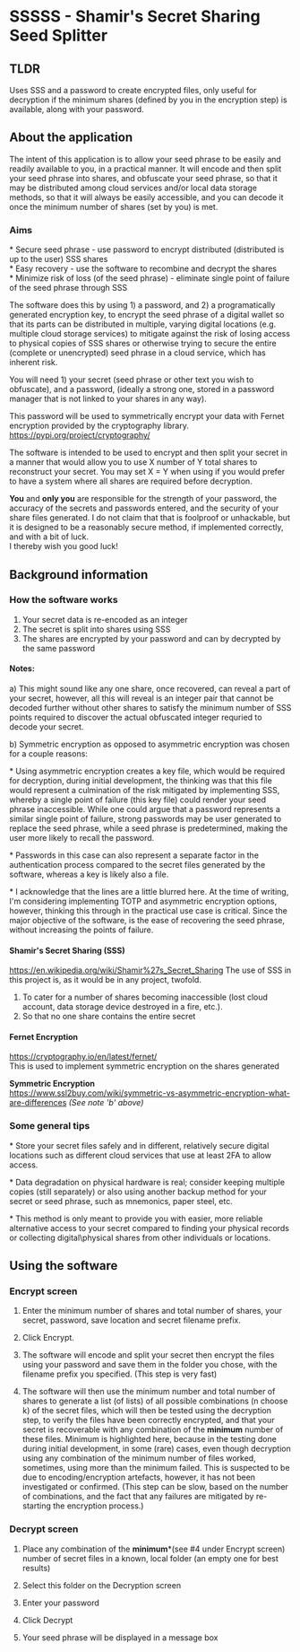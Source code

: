 # SSSSS - Shamir's Secret Sharing Seed Splitter  



## TLDR  
Uses SSS and a password to create encrypted files, only useful for decryption if the minimum shares (defined by you in the encryption step) is available, along with your password.  

## About the application  

The intent of this application is to allow your seed phrase to be easily and readily available to you, in a practical manner. It will encode and then split your seed phrase into shares, and obfuscate your seed phrase, so that it may be distributed among cloud services and/or local data storage methods, so that it will always be easily accessible, and you can decode it once the minimum number of shares (set by you) is met.  

### Aims  

\* Secure seed phrase - use password to encrypt distributed (distributed is up to the user) SSS shares  
\* Easy recovery - use the software to recombine and decrypt the shares  
\* Minimize risk of loss (of the seed phrase) - eliminate single point of failure of the seed phrase through SSS  

The software does this by using 1) a password, and 2) a programatically generated encryption key, to encrypt the seed phrase of a digital wallet so that its parts can be distributed in multiple, varying digital locations (e.g. multiple cloud storage services) to mitigate against the risk of losing access to physical copies of SSS shares or otherwise trying to secure the entire (complete or unencrypted) seed phrase in a cloud service, which has inherent risk.  

You will need 1) your secret (seed phrase or other text you wish to obfuscate), and a password, (ideally a strong one, stored in a password manager that is not linked to your shares in any way).  

This password will be used to symmetrically encrypt your data with Fernet encryption provided by the cryptography library.  
https://pypi.org/project/cryptography/  

The software is intended to be used to encrypt and then split your secret in a manner that would allow you to use X number of Y total shares to reconstruct your secret. You may set X = Y when using if you would prefer to have a system where all shares are required before decryption.  

**You** and **only you** are responsible for the strength of your password, the accuracy of the secrets and passwords entered, and the security of your share files generated. I do not claim that that is foolproof or unhackable, but it is designed to be a reasonably secure method, if implemented correctly, and with a bit of luck.  
I thereby wish you good luck!  
  

## Background information  

### How the software works  

1) Your secret data is re-encoded as an integer  
2) The secret is split into shares using SSS  
3) The shares are encrypted by your password and can by decrypted by the same password  

#### Notes:  

a) This might sound like any one share, once recovered, can reveal a part of your secret, however, all this will reveal is an integer pair that cannot be decoded further without other shares to satisfy the minimum number of SSS points required to discover the actual obfuscated integer requried to decode your secret.  
  
b) Symmetric encryption as opposed to asymmetric encryption was chosen for a couple reasons:  
  
\* Using asymmetric encryption creates a key file, which would be required for decryption, during initial development, the thinking was that this file would represent a culmination of the risk mitigated by implementing SSS, whereby a single point of failure (this key file) could render your seed phrase inaccessible. While one could argue that a password represents a similar single point of failure, strong passwords may be user generated to replace the seed phrase, while a seed phrase is predetermined, making the user more likely to recall the password.  
  
\* Passwords in this case can also represent a separate factor in the authentication process compared to the secret files generated by the software, whereas a key is likely also a file.  
  
\* I acknowledge that the lines are a little blurred here. At the time of writing, I'm considering implementing TOTP and asymmetric encryption options, however, thinking this through in the practical use case is critical. Since the major objective of the software, is the ease of recovering the seed phrase, without increasing the points of failure.  

#### Shamir's Secret Sharing (SSS)  
<https://en.wikipedia.org/wiki/Shamir%27s_Secret_Sharing>
The use of SSS in this project is, as it would be in any project, twofold.  
1) To cater for a number of shares becoming inaccessible (lost cloud account, data storage device destroyed in a fire, etc.).  
2) So that no one share contains the entire secret  

#### Fernet Encryption  
<https://cryptography.io/en/latest/fernet/>  
This is used to implement symmetric encryption on the shares generated  

**Symmetric Encryption**  
<https://www.ssl2buy.com/wiki/symmetric-vs-asymmetric-encryption-what-are-differences>  *(See note 'b' above)*

### Some general tips  

\* Store your secret files safely and in different, relatively secure digital locations such as different cloud services that use at least 2FA to allow access.  
  
\* Data degradation on physical hardware is real; consider keeping multiple copies (still separately) or also using another backup method for your secret or seed phrase, such as mnemonics, paper steel, etc.  
  
\* This method is only meant to provide you with easier, more reliable alternative access to your secret compared to finding your physical records or collecting digital\physical shares from other individuals or locations.  
  
  
## Using the software  

### Encrypt screen  

1) Enter the minimum number of shares and total number of shares, your secret, password, save location and secret filename prefix.  
  
2) Click Encrypt.  
  
3) The software will encode and split your secret then encrypt the files using your password and save them in the folder you chose, with the filename prefix you specified. (This step is very fast)  
  
4) The software will then use the minimum number and total number of shares to generate a list (of lists) of all possible combinations (n choose k) of the secret files, which will then be tested using the decryption step, to verify the files have been correctly encrypted, and that your secret is recoverable with any combination of the **minimum** number of these files. Minimum is highlighted here, because in the testing done during initial development, in some (rare) cases, even though decryption using any combination of the minimum number of files worked, sometimes, using more than the minimum failed. This is suspected to be due to encoding/encryption artefacts, however, it has not been investigated or confirmed. (This step can be slow, based on the number of combinations, and the fact that any failures are mitigated by re-starting the encryption process.)  

### Decrypt screen  

1) Place any combination of the **minimum**\*(see #4 under Encrypt screen) number of secret files in a known, local folder (an empty one for best results)  
  
2) Select this folder on the Decryption screen  
  
3) Enter your password  
  
4) Click Decrypt  
  
5) Your seed phrase will be displayed in a message box  

